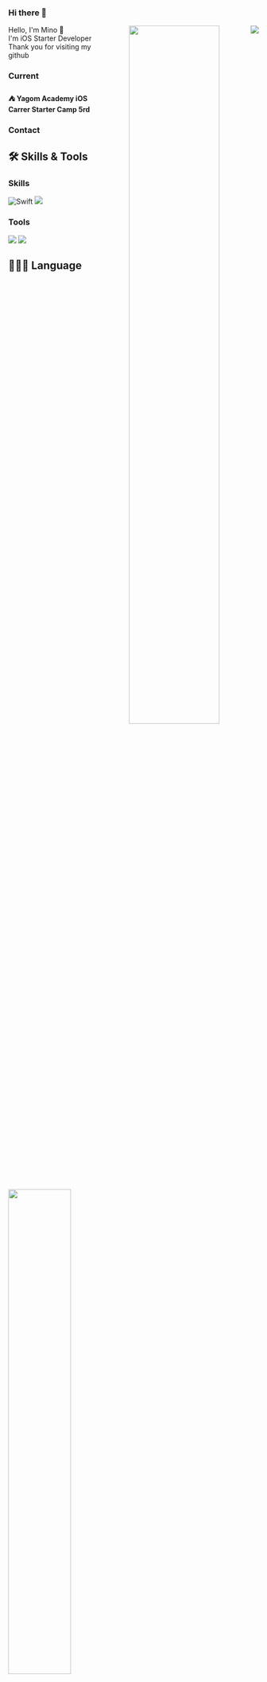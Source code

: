 ### Hi there 👋
<img src="https://hits.seeyoufarm.com/api/count/incr/badge.svg?url=https%3A%2F%2Fgithub.com%2FMino777&count_bg=%2379C83D&title_bg=%23555555&icon=&icon_color=%23E7E7E7&title=hits&edge_flat=false)](https://hits.seeyoufarm.com" align="right">
<div align="center">

<img align="right" width="60%" src="https://github-readme-stats.vercel.app/api?username=Mino777&show_icons=true&theme=github_dark&hide="/>

<div align="left">
Hello, I'm Mino 🧐<br>
I'm iOS Starter Developer<br>
Thank you for visiting my github<br>
  
### Current
#### ⛺️ Yagom Academy iOS Carrer Starter Camp 5rd

### Contact

## 🛠 Skills & Tools

### Skills
![Swift](https://img.shields.io/badge/Swift-FA7343?style=flat-square&logo=Swift&logoColor=white) 
<img src="https://img.shields.io/badge/-iOS-%23000000?logo=Apple&logoColor=white"/>


### Tools
<img src="https://img.shields.io/badge/GitHub-181717?style=flat-square&logo=github&logoColor=white"/>
<img src="https://img.shields.io/badge/Git-F05032?style=flat-square&logo=Git&logoColor=white"/>

## 🧑🏻‍💻 Language
  
<img align="center" width="50%" src="https://github-readme-stats.vercel.app/api/top-langs/?username=Mino777&theme=github_dark&exclude_repo=Computer-Science-Engineering&layout=compact&langs_count=10"/></a>
